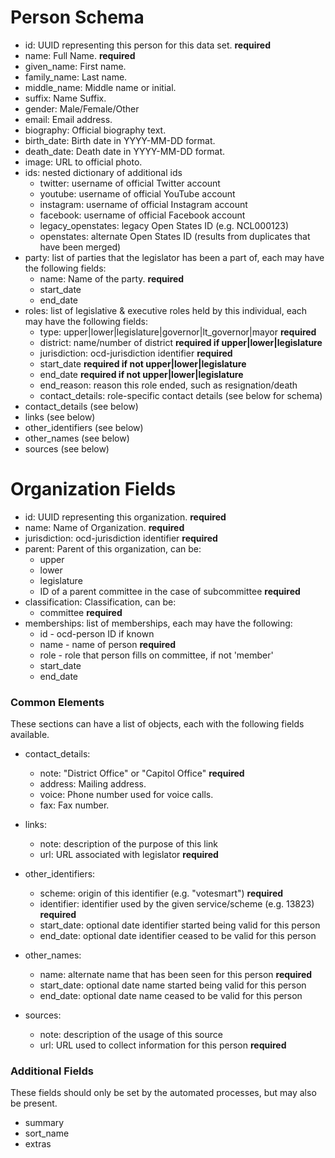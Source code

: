 # Person Schema

* id: UUID representing this person for this data set.  **required**
* name: Full Name.  **required**
* given_name: First name.
* family_name: Last name.
* middle_name: Middle name or initial.
* suffix: Name Suffix.
* gender: Male/Female/Other
* email: Email address.
* biography: Official biography text.
* birth_date: Birth date in YYYY-MM-DD format.
* death_date: Death date in YYYY-MM-DD format.
* image: URL to official photo.
* ids:  nested dictionary of additional ids
    * twitter: username of official Twitter account
    * youtube: username of official YouTube account
    * instagram: username of official Instagram account
    * facebook: username of official Facebook account
    * legacy_openstates: legacy Open States ID (e.g. NCL000123)
    * openstates: alternate Open States ID (results from duplicates that have been merged)
* party: list of parties that the legislator has been a part of, each may have the following fields:
    * name: Name of the party.    **required**
    * start_date
    * end_date
* roles: list of legislative & executive roles held by this individual, each may have the following fields:
    * type: upper|lower|legislature|governor|lt_governor|mayor    **required**
    * district: name/number of district   **required if upper|lower|legislature**
    * jurisdiction: ocd-jurisdiction identifier **required**
    * start_date  **required if not upper|lower|legislature**
    * end_date    **required if not upper|lower|legislature**
    * end_reason: reason this role ended, such as resignation/death
    * contact_details: role-specific contact details (see below for schema)
* contact_details (see below)
* links (see below)
* other_identifiers (see below)
* other_names (see below)
* sources (see below)

# Organization Fields

* id: UUID representing this organization.  **required**
* name: Name of Organization.  **required**
* jurisdiction: ocd-jurisdiction identifier **required**
* parent: Parent of this organization, can be:
    * upper
    * lower
    * legislature
    * ID of a parent committee in the case of subcommittee
    **required**
* classification: Classification, can be:
    * committee
    **required**
* memberships: list of memberships, each may have the following:
    * id - ocd-person ID if known
    * name - name of person **required**
    * role - role that person fills on committee, if not 'member'
    * start_date
    * end_date


### Common Elements

These sections can have a list of objects, each with the following fields available.

* contact_details: 
    * note: "District Office" or "Capitol Office"  **required**
    * address: Mailing address.
    * voice: Phone number used for voice calls.
    * fax: Fax number.

* links:
    * note: description of the purpose of this link
    * url: URL associated with legislator **required**

* other_identifiers:
    * scheme: origin of this identifier (e.g. "votesmart")        **required**
    * identifier: identifier used by the given service/scheme (e.g. 13823)    **required**
    * start_date: optional date identifier started being valid for this person
    * end_date: optional date identifier ceased to be valid for this person

* other_names:
    * name: alternate name that has been seen for this person **required**
    * start_date: optional date name started being valid for this person
    * end_date: optional date name ceased to be valid for this person

* sources:
    * note: description of the usage of this source
    * url: URL used to collect information for this person **required**


### Additional Fields

These fields should only be set by the automated processes, but may also be present.
* summary
* sort_name
* extras
